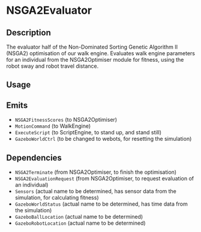 NSGA2Evaluator
==============

## Description

The evaluator half of the Non-Dominated Sorting Genetic Algorithm II (NSGA2) optimisation of our walk engine. Evaluates walk engine parameters for an individual from the NSGA2Optimiser module for fitness, using the robot sway and robot travel distance.

## Usage


## Emits

- `NSGA2FitnessScores` (to NSGA2Optimiser)
- `MotionCommand` (to WalkEngine)
- `ExecuteScript` (to ScriptEngine, to stand up, and stand still)
- `GazeboWorldCtrl` (to be changed to webots, for resetting the simulation)

## Dependencies

- `NSGA2Terminate` (from NSGA2Optimiser, to finish the optimisation)
- `NSGA2EvaluationRequest` (from NSGA2Optimiser, to request evaluation of an individual)
- `Sensors` (actual name to be determined, has sensor data from the simulation, for calculating fitness)
- `GazeboWorldStatus` (actual name to be determined, has time data from the simulation)
- `GazeboBallLocation` (actual name to be determined)
- `GazeboRobotLocation` (actual name to be determined)
